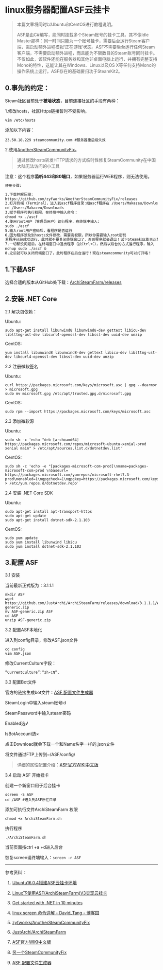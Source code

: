 # linux服务器配置ASF云挂卡

>本篇文章将同时以Ubuntu和CentOS进行教程说明。
>
> ASF是由C#编写，能同时挂载多个Steam账号的挂卡工具。其不像Idle Master那样：同一时间只能为一个账号挂卡，需要后台运行Steam客户端，需启动额外进程模拟‘正在游戏’状态。ASF不需要后台运行任何Steam客户端，不需要启动额外进程，而且能为不限数目的Steam账号同时挂卡。不仅如此，该软件还能在服务器和其他非桌面电脑上运行，并拥有完整支持Mono的特性，这能让其在Windows、Linux以及OS X等任何支持Mono的操作系统上运行。ASF存在的基础要归功于SteamKit2。

## 0.事先的约定：

Steam社区目前处于**被墙状态**，目前连接社区的手段有两种：

1.修改hosts，社区Https链接暂时不受影响。

```ssh
vim /etc/hosts
```

添加以下内容：

```vim
23.50.18.229 steamcommunity.com #服务器重启后失效
```

2.使用[AnotherSteamCommunityFix](https://github.com/zyfworks/AnotherSteamCommunityFix)。

>通过修改hosts转发HTTP请求的方式临时性修复SteamCommunity在中国大陆无法访问的小工具

注意：这个程序**监听443和80端口**，如果服务器运行WEB程序，则无法使用。

```txt
使用步骤:

1.下载并解压缩:
https://github.com/zyfworks/AnotherSteamCommunityFix/releases
2.打开终端（Terminal），进入到ascf程序目录:如ascf程序在 /Users/Makazeu/Downloads/文件夹中，那么在终端中输入:
cd /Users/Makazeu/Downloads
3.赋予程序可执行权限，在终端中输入命令：
chmod +x ./ascf
4.使用root用户（管理员用户）运行程序，在终端中输入:
sudo ./ascf
5.输入root用户密码后，看程序是否运行
6.因为程序涉及到hosts文件修改，需要高权限，所以你需要输入root密码
若程序已经成功运行，此时就不要关闭终端窗口了，否则程序就会退出！试下Steam社区能否正常打开。
7.一切都没问题后，在终端窗口中退出程序（按Ctrl+C），然后以后台的方式运行程序，输入
nohup sudo ./ascf &
8.之后就可以关闭终端窗口了，此时程序在后台运行！现在steamcommunity可以打开咯！
```

## 1.下载ASF

选择合适的版本从GitHub处下载：[ArchiSteamFarm/releases](https://github.com/JustArchi/ArchiSteamFarm/releases)

## 2.安装 .NET Core

2.1 解决包依赖：

Ubuntu:

```shell
sudo apt-get install libunwind8 libunwind8-dev gettext libicu-dev liblttng-ust-dev libcurl4-openssl-dev libssl-dev uuid-dev unzip
```

CentOS:

```shell
yum install libunwind8 libunwind8-dev gettext libicu-dev liblttng-ust-dev libcurl4-openssl-dev libssl-dev uuid-dev unzip
```

2.2 注册微软签名

Ubuntu:

```shell
curl https://packages.microsoft.com/keys/microsoft.asc | gpg --dearmor > microsoft.gpg
sudo mv microsoft.gpg /etc/apt/trusted.gpg.d/microsoft.gpg
```

CentOS:

```shell
sudo rpm --import https://packages.microsoft.com/keys/microsoft.asc
```

2.3 添加微软源

Ubuntu:

```shell
sudo sh -c 'echo "deb [arch=amd64] https://packages.microsoft.com/repos/microsoft-ubuntu-xenial-prod xenial main" > /etc/apt/sources.list.d/dotnetdev.list'
```

CentOS:

```shell
sudo sh -c 'echo -e "[packages-microsoft-com-prod]\nname=packages-microsoft-com-prod \nbaseurl= https://packages.microsoft.com/yumrepos/microsoft-rhel7.3-prod\nenabled=1\ngpgcheck=1\ngpgkey=https://packages.microsoft.com/keys/microsoft.asc" > /etc/yum.repos.d/dotnetdev.repo'
```

2.4 安装 .NET Core SDK

Ubuntu:

```shell
sudo apt-get install apt-transport-https
sudo apt-get update
sudo apt-get install dotnet-sdk-2.1.103
```

CentOS:

```shell
sudo yum update
sudo yum install libunwind libicu
sudo yum install dotnet-sdk-2.1.103
```

## 3.配置 ASF

3.1 安装

当前最新正式版为：3.1.1.1

```shell
mkdir ASF
wget https://github.com/JustArchi/ArchiSteamFarm/releases/download/3.1.1.1/ASF-generic.zip
mv ASF-generic.zip ASF
cd ASF
unzip ASF-generic.zip
```

3.2 配置ASF本地化

进入到config目录，修改ASF.json文件

```shell
cd config
vim ASF.json
```

修改CurrentCulture字段：

```vim
”CurrentCulture”:”zh-CN”,
```

3.3 配置Bot文件

官方的链接生成bot文件：[ASF 配置文件生成器](https://justarchi.github.io/ArchiSteamFarm/#/bot)

SteamLogin中输入steam账号id

SteamPassword中输入steam密码

Enabled选√

IsBotAccount选×

点击Download就会下载一个和Name名字一样的.json文件

将文件通过FTP上传到~/ASF/config/

> 详细的属性配置介绍：[ASF官方WIKI中文版](https://steamcn.com/t187703-1-1)

3.4 启动 ASF 开始挂卡

创建一个新窗口用于后台挂卡

```shell
screen -S ASF
cd /ASF #进入到ASF所在目录
```

添加可执行文件ArchiSteamFarm 权限

```shell
chmod +x ArchiSteamFarm.sh
```

执行程序

```shell
./ArchiSteamFarm.sh
```

当前页面按ctrl +a +d进入后台

恢复screen请终端输入：`screen -r ASF`

---

参考资料：

1. [Ubuntu16.0.4搭建ASF云挂卡环境](https://www.jianshu.com/p/13beaf40fa0a)

1. [Linux下使用ASF(ArchiSteamFarm)V3实现云挂卡](http://itdream.me/2017/10/366)

1. [Get started with .NET in 10 minutes](https://www.microsoft.com/net/learn/get-started/linux/centos)

1. [linux screen 命令详解 - David_Tang - 博客园](https://www.cnblogs.com/mchina/archive/2013/01/30/2880680.html)

1. [zyfworks/AnotherSteamCommunityFix](https://github.com/zyfworks/AnotherSteamCommunityFix)

1. [JustArchi/ArchiSteamFarm](https://github.com/JustArchi/ArchiSteamFarm)

1. [ASF官方WIKI中文版](https://steamcn.com/t187703-1-1)

1. [另一个SteamCommunityFix](https://steamcn.com/t339641-1-1)

1. [ASF 配置文件生成器](https://justarchi.github.io/ArchiSteamFarm/#/bot)